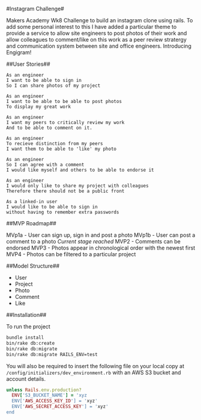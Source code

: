 #Instagram Challenge#


Makers Academy Wk8 Challenge to build an instagram clone using rails. To add some personal interest to this I have added a particular theme to provide a service to allow site engineers to post photos of their work and allow colleagues to comment/like on this work as a peer review stratergy and communication system between site and office engineers. Introducing Engigram!

##User Stories##

```
As an engineer
I want to be able to sign in
So I can share photos of my project

As an engineer
I want to be able to be able to post photos
To display my great work

As an engineer
I want my peers to critically review my work
And to be able to comment on it.

As an engineer
To recieve distinction from my peers
I want them to be able to 'like' my photo

As an engineer
So I can agree with a comment
I would like myself and others to be able to endorse it

As an engineer
I would only like to share my project with colleagues
Therefore there should not be a public front

As a linked-in user
I would like to be able to sign in
without having to remember extra passwords
```

##MVP Roadmap##

MVp1a - User can sign up, sign in and post a photo
MVp1b - User can post a comment to a photo
*Current stage reached*
MVP2 - Comments can be endorsed
MVP3 - Photos appear in chronological order with the newest first
MVP4 - Photos can be filtered to a particular project

##Model Structure##
- User
- Project
- Photo
- Comment
- Like

##Installation##

To run the project
```sh
bundle install
bin/rake db:create
bin/rake db:migrate
bin/rake db:migrate RAILS_ENV=test
```
You will also be required to insert the following file on your local copy at `/config/initializers/dev_environment.rb` with an AWS S3 bucket and account details.
```ruby
unless Rails.env.production?
  ENV['S3_BUCKET_NAME'] = 'xyz
  ENV['AWS_ACCESS_KEY_ID'] = 'xyz'
  ENV['AWS_SECRET_ACCESS_KEY'] = 'xyz'
end
```